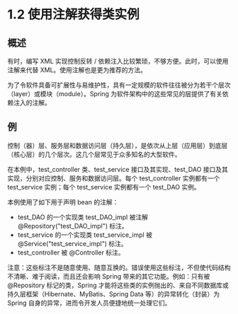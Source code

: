 # 1.2 使用注解获得类实例

## 概述

有时，编写 XML 实现控制反转 / 依赖注入比较繁琐，不够方便。此时，可以使用注解来代替 XML。使用注解也是更为推荐的方法。

为了令软件具备可扩展性与易维护性，具有一定规模的软件往往被分为若干个层次（layer）或模块（module）。Spring 为软件架构中的这些常见的层提供了有关依赖注入的注解。

## 例

控制（器）层、服务层和数据访问层（持久层），是依次从上层（应用层）到底层（核心层）的几个层次。这几个层常见于众多知名的大型软件。

在本例中，test_controller 类、test_service 接口及其实现、test_DAO 接口及其实现，分别对应控制、服务和数据访问层。每个 test_controller 实例都有一个 test_service 实例；每个 test_service 实例都有一个 test_DAO 实例。

本例使用了如下用于声明 bean 的注解：
- test_DAO 的一个实现类 test_DAO_impl 被注解 @Repository("test_DAO_impl") 标注。
- test_service 的一个实现类 test_service_impl 被 @Service("test_service_impl") 标注。
- test_controller 被 @Controller 标注。

注意：这些标注不是随意使用、随意互换的。错误使用这些标注，不但使代码结构不清晰、难于阅读，而且还会影响 Spring 带来的其它功能。例如：只有被 @Repository 标记的类，Spring 才能将这些类的实例抛出的、来自不同数据库或持久层框架（Hibernate、MyBatis、Spring Data 等）的异常转化（封装）为 Spring 自身的异常，进而令开发人员便捷地统一处理它们。
